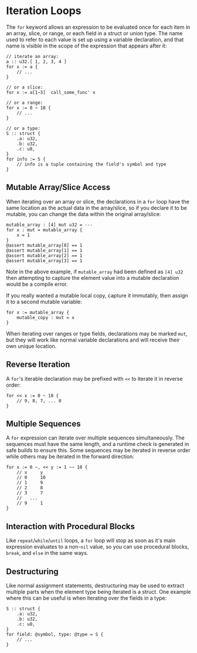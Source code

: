 # Iteration Loops
The `for` keyword allows an expression to be evaluated once for each item in an array, slice, or range, or each field in a struct or union type.  The name used to refer to each value is set up using a variable declaration, and that name is visible in the scope of the expression that appears after it:
```foot
// iterate an array:
a :: u32.[ 1, 2, 3, 4 ]
for x := a {
    // ...
}

// or a slice:
for x := a[1~3]  call_some_func' x

// or a range:
for x := 0 ~ 10 {
    // ...
}

// or a type:
S :: struct {
    .a: u32,
    .b: u32,
    .c: u8,
}
for info := S {
    // info is a tuple containing the field's symbol and type
}
```

## Mutable Array/Slice Access
When iterating over an array or slice, the declarations in a `for` loop have the same location as the actual data in the array/slice, so if you declare it to be mutable, you can change the data within the original array/slice:
```foot
mutable_array : [4] mut u32 = ---
for x : mut = mutable_array {
    x = 1
}
@assert mutable_array[0] == 1
@assert mutable_array[1] == 1
@assert mutable_array[2] == 1
@assert mutable_array[3] == 1
```
Note in the above example, if `mutable_array` had been defined as `[4] u32` then attempting to capture the element value into a mutable declaration would be a compile error.

If you really wanted a mutable local copy, capture it immutably, then assign it to a second mutable variable:
```foot
for x := mutable_array {
    mutable_copy : mut = x
}
```
When iterating over ranges or type fields, declarations may be marked `mut`, but they will work like normal variable declarations and will receive their own unique location.

## Reverse Iteration
A `for`'s iterable declaration may be prefixed with `<<` to iterate it in reverse order:
```foot
for << x := 0 ~ 10 {
    // 9, 8, 7, ... 0
}
```

## Multiple Sequences
A `for` expression can iterate over multiple sequences simultaneously.  The sequences must have the same length, and a runtime check is generated in safe builds to ensure this.  Some sequences may be iterated in reverse order while others may be iterated in the forward direction:
```foot
for x := 0 ~, << y := 1 ~~ 10 {
    // x     y
    // 0     10
    // 1     9
    // 2     8
    // 3     7
    //   ...
    // 9     1
}
```

## Interaction with Procedural Blocks
Like `repeat`/`while`/`until` loops, a `for` loop will stop as soon as it's main expression evaluates to a non-`nil` value, so you can use procedural blocks, `break`, and `else` in the same ways.

## Destructuring
Like normal assignment statements, destructuring may be used to extract multiple parts when the element type being iterated is a struct.  One example where this can be useful is when iterating over the fields in a type:
```foot
S :: struct {
    .a: u32,
    .b: u32,
    .c: u8,
}
for field: @symbol, type: @type = S {
    // ...
}
```
